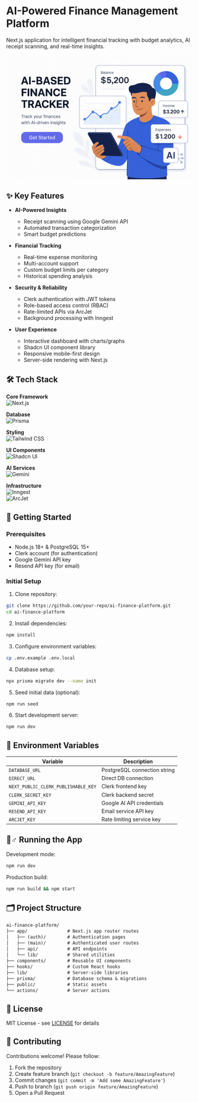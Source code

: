 # AI-Powered Finance Management Platform

Next.js application for intelligent financial tracking with budget analytics, AI receipt scanning, and real-time insights.

![App Banner](public/Hero5.png)

## ✨ Key Features

- **AI-Powered Insights**
  - Receipt scanning using Google Gemini API
  - Automated transaction categorization
  - Smart budget predictions

- **Financial Tracking**
  - Real-time expense monitoring
  - Multi-account support
  - Custom budget limits per category
  - Historical spending analysis

- **Security & Reliability**
  - Clerk authentication with JWT tokens
  - Role-based access control (RBAC)
  - Rate-limited APIs via ArcJet
  - Background processing with Inngest

- **User Experience**
  - Interactive dashboard with charts/graphs
  - Shadcn UI component library
  - Responsive mobile-first design
  - Server-side rendering with Next.js

## 🛠 Tech Stack

**Core Framework**  
![Next.js](https://img.shields.io/badge/Next.js-14.0-black?logo=next.js)

**Database**  
![Prisma](https://img.shields.io/badge/Prisma-ORM-%232D3748?logo=prisma)

**Styling**  
![Tailwind CSS](https://img.shields.io/badge/Tailwind-3.3-%2338B2AC?logo=tailwind-css)

**UI Components**  
![Shadcn UI](https://img.shields.io/badge/Shadcn_UI-0.5-%230F172A)

**AI Services**  
![Gemini](https://img.shields.io/badge/Google_Gemini-API-%23EA4335)

**Infrastructure**  
![Inngest](https://img.shields.io/badge/Inngest-2.0-%23000?logo=inn)  
![ArcJet](https://img.shields.io/badge/ArcJet-Rate_Limiting-%234F46E5)

## 🚀 Getting Started

### Prerequisites
- Node.js 18+ & PostgreSQL 15+
- Clerk account (for authentication)
- Google Gemini API key
- Resend API key (for email)

### Initial Setup
1. Clone repository:
```bash
git clone https://github.com/your-repo/ai-finance-platform.git
cd ai-finance-platform
```

2. Install dependencies:
```bash
npm install
```

3. Configure environment variables:
```bash
cp .env.example .env.local
```

4. Database setup:
```bash
npx prisma migrate dev --name init
```

5. Seed initial data (optional):
```bash
npm run seed
```

6. Start development server:
```bash
npm run dev
```

## 🔑 Environment Variables

| Variable                          | Description                     |
|-----------------------------------|---------------------------------|
| `DATABASE_URL`                    | PostgreSQL connection string    |
| `DIRECT_URL`                      | Direct DB connection            |
| `NEXT_PUBLIC_CLERK_PUBLISHABLE_KEY` | Clerk frontend key             |
| `CLERK_SECRET_KEY`                | Clerk backend secret            |
| `GEMINI_API_KEY`                  | Google AI API credentials       |
| `RESEND_API_KEY`                  | Email service API key           |
| `ARCJET_KEY`                      | Rate limiting service key       |

## 🏃♂️ Running the App

Development mode:
```bash
npm run dev
```

Production build:
```bash
npm run build && npm start
```

## 🗂 Project Structure

```
ai-finance-platform/
├── app/               # Next.js app router routes
│   ├── (auth)/        # Authentication pages
│   ├── (main)/        # Authenticated user routes
│   ├── api/           # API endpoints
│   └── lib/           # Shared utilities
├── components/        # Reusable UI components
├── hooks/             # Custom React hooks
├── lib/               # Server-side libraries
├── prisma/            # Database schema & migrations
├── public/            # Static assets
└── actions/           # Server actions
```

## 📄 License
MIT License - see [LICENSE](LICENSE) for details

## 🤝 Contributing
Contributions welcome! Please follow:
1. Fork the repository
2. Create feature branch (`git checkout -b feature/AmazingFeature`)
3. Commit changes (`git commit -m 'Add some AmazingFeature'`)
4. Push to branch (`git push origin feature/AmazingFeature`)
5. Open a Pull Request
